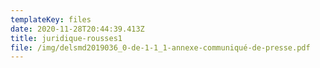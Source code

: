 ```yaml
---
templateKey: files
date: 2020-11-28T20:44:39.413Z
title: juridique-rousses1
file: /img/delsmd2019036_0-de-1-1_1-annexe-communiqué-de-presse.pdf
---
```

